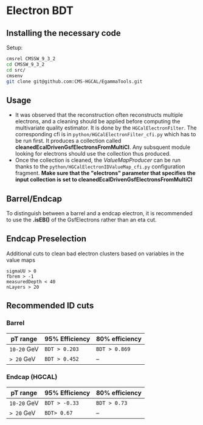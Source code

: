 # Electron BDT

## Installing the necessary code

Setup:
```Bash
cmsrel CMSSW_9_3_2
cd CMSSW_9_3_2
cd src/
cmsenv
git clone git@github.com:CMS-HGCAL/EgammaTools.git
```
## Usage
   * It was observed that the reconstruction often reconstructs multiple electrons, and a cleaning should be applied before computing the multivariate quality estimator. It is done by the `HGCalElectronFilter`. The corresponding cfi is in `python/HGCalElectronFilter_cfi.py` which has to be run first. It produces a collection called **cleanedEcalDrivenGsfElectronsFromMultiCl**. Any subsquent module looking for electrons should use the collection thus produced.
   * Once the collection is cleaned, the *ValueMapProducer* can be run thanks to the `python/HGCalElectronIDValueMap_cfi.py` configuration fragment. **Make sure that the "electrons" parameter that specifies the input collection is set to cleanedEcalDrivenGsfElectronsFromMultiCl**

## Barrel/Endcap
To distinguish between a barrel and a endcap electron, it is recommended to use the **.isEB()**  of the GsfElectrons rather than an eta cut.

## Endcap Preselection
Additional cuts to clean bad electron clusters based on variables in the value maps
```
sigmaUU > 0
fbrem > -1
measuredDepth < 40
nLayers > 20
```
  
## Recommended ID cuts

### Barrel
pT range | 95% Efficiency | 80% efficiency
-------- |---------|-----
`10-20` GeV | `BDT > 0.203` | `BDT > 0.869`
`> 20` GeV | `BDT > 0.452` | –

### Endcap (HGCAL)
pT range | 95% Efficiency | 80% efficiency
-------- |---------|-----
`10-20` GeV | `BDT > -0.33` | `BDT > 0.73`
`> 20` GeV | `BDT> 0.67` | –




